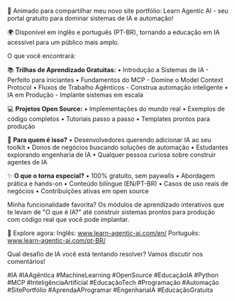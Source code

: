 🚀 Animado para compartilhar meu novo site portfólio: Learn Agentic AI - seu portal gratuito para dominar sistemas de IA e automação!

🌍 Disponível em inglês e português (PT-BR), tornando a educação em IA acessível para um público mais amplo.

O que você encontrará:

📚 **Trilhas de Aprendizado Gratuitas:**
• Introdução a Sistemas de IA - Perfeito para iniciantes
• Fundamentos do MCP - Domine o Model Context Protocol
• Fluxos de Trabalho Agênticos - Construa automação inteligente
• IA em Produção - Implante sistemas em escala

💻 **Projetos Open Source:**
• Implementações do mundo real
• Exemplos de código completos
• Tutoriais passo a passo
• Templates prontos para produção

🎯 **Para quem é isso?**
• Desenvolvedores querendo adicionar IA ao seu toolkit
• Donos de negócios buscando soluções de automação
• Estudantes explorando engenharia de IA
• Qualquer pessoa curiosa sobre construir agentes de IA

✨ **O que o torna especial?**
• 100% gratuito, sem paywalls
• Abordagem prática e hands-on
• Conteúdo bilíngue (EN/PT-BR)
• Casos de uso reais de negócios
• Contribuições ativas em open source

Minha funcionalidade favorita? Os módulos de aprendizado interativos que te levam de "O que é IA?" até construir sistemas prontos para produção com código real que você pode implantar.

🔗 Explore agora:
Inglês: www.learn-agentic-ai.com/en/
Português: www.learn-agentic-ai.com/pt-BR/

Qual desafio de IA você está tentando resolver? Vamos discutir nos comentários!

#IA #IAAgêntica #MachineLearning #OpenSource #EducaçãoIA #Python #MCP #InteligênciaArtificial #EducaçãoTech #Programação #Automação #SitePortfólio #AprendaAProgramar #EngenhariaIA #EducaçãoGratuita